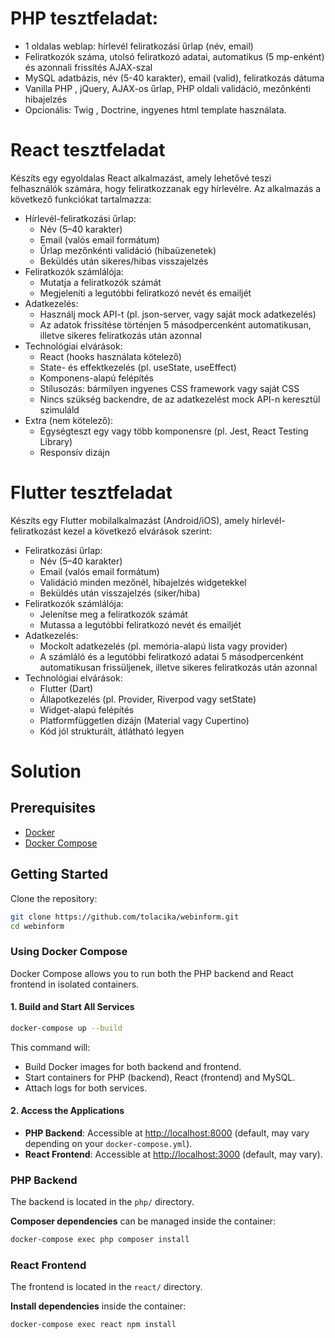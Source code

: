 # PHP tesztfeladat:

- 1 oldalas weblap: hírlevél feliratkozási űrlap (név, email)
- Feliratkozók száma, utolsó feliratkozó adatai, automatikus (5 mp-enként) és azonnali frissítés AJAX-szal
- MySQL adatbázis, név (5-40 karakter), email (valid), feliratkozás dátuma
- Vanilla PHP , jQuery, AJAX-os űrlap, PHP oldali validáció, mezőnkénti hibajelzés
- Opcionális: Twig , Doctrine, ingyenes html template használata.

# React tesztfeladat

Készíts egy egyoldalas React alkalmazást, amely lehetővé teszi felhasználók számára, hogy feliratkozzanak egy
hírlevélre. Az alkalmazás a következő funkciókat tartalmazza:
- Hírlevél-feliratkozási űrlap:
  - Név (5–40 karakter)
  - Email (valós email formátum)
  - Űrlap mezőnkénti validáció (hibaüzenetek)
  - Beküldés után sikeres/hibas visszajelzés
- Feliratkozók számlálója:
  - Mutatja a feliratkozók számát
  - Megjeleníti a legutóbbi feliratkozó nevét és emailjét
- Adatkezelés:
  - Használj mock API-t (pl. json-server, vagy saját mock adatkezelés)
  - Az adatok frissítése történjen 5 másodpercenként automatikusan, illetve sikeres feliratkozás után
azonnal
- Technológiai elvárások:
  - React (hooks használata kötelező)
  - State- és effektkezelés (pl. useState, useEffect)
  - Komponens-alapú felépítés
  - Stílusozás: bármilyen ingyenes CSS framework vagy saját CSS
  - Nincs szükség backendre, de az adatkezelést mock API-n keresztül szimuláld
- Extra (nem kötelező):
  - Egységteszt egy vagy több komponensre (pl. Jest, React Testing Library)
  - Responsív dizájn
 

# Flutter tesztfeladat

Készíts egy Flutter mobilalkalmazást (Android/iOS), amely hírlevél-feliratkozást kezel a következő elvárások szerint:
- Feliratkozási űrlap:
  - Név (5–40 karakter)
  - Email (valós email formátum)
  - Validáció minden mezőnél, hibajelzés widgetekkel
  - Beküldés után visszajelzés (siker/hiba)
- Feliratkozók számlálója:
  - Jelenítse meg a feliratkozók számát
  - Mutassa a legutóbbi feliratkozó nevét és emailjét
- Adatkezelés:
  - Mockolt adatkezelés (pl. memória-alapú lista vagy provider)
  - A számláló és a legutóbbi feliratkozó adatai 5 másodpercenként automatikusan frissüljenek, illetve
sikeres feliratkozás után azonnal
- Technológiai elvárások:
  - Flutter (Dart)
  - Állapotkezelés (pl. Provider, Riverpod vagy setState)
  - Widget-alapú felépítés
  - Platformfüggetlen dizájn (Material vagy Cupertino)
  - Kód jól strukturált, átlátható legyen

# Solution
## Prerequisites

- [Docker](https://www.docker.com/get-started)
- [Docker Compose](https://docs.docker.com/compose/install/)

## Getting Started

Clone the repository:

```bash
git clone https://github.com/tolacika/webinform.git
cd webinform
```

### Using Docker Compose

Docker Compose allows you to run both the PHP backend and React frontend in isolated containers.

#### 1. Build and Start All Services

```bash
docker-compose up --build
```

This command will:
- Build Docker images for both backend and frontend.
- Start containers for PHP (backend), React (frontend) and MySQL.
- Attach logs for both services.

#### 2. Access the Applications

- **PHP Backend**: Accessible at [http://localhost:8000](http://localhost:8000) (default, may vary depending on your `docker-compose.yml`).
- **React Frontend**: Accessible at [http://localhost:3000](http://localhost:3000) (default, may vary).

### PHP Backend

The backend is located in the `php/` directory.

**Composer dependencies** can be managed inside the container:
```bash
docker-compose exec php composer install
```


### React Frontend

The frontend is located in the `react/` directory.

**Install dependencies** inside the container:
```bash
docker-compose exec react npm install
```
